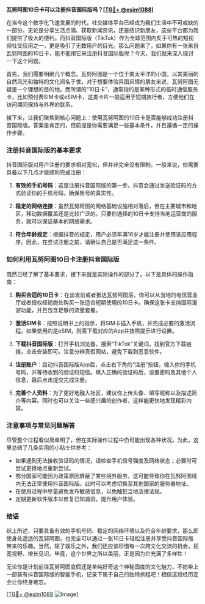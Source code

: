 **瓦努阿图10日卡可以注册抖音国际版吗？[[TG💪+ @esim1088](https://t.me/s/esim1088)]**

在当今这个数字化飞速发展的时代，社交媒体平台已经成为我们生活中不可或缺的一部分。无论是分享生活点滴、获取新闻资讯，还是结识新朋友，这些平台都为我们提供了极大的便利。而抖音国际版（TikTok）作为全球范围内炙手可热的短视频社交应用之一，更是吸引了无数用户的目光。那么问题来了，如果你有一张来自瓦努阿图的10日卡，能不能用它来注册抖音国际版呢？今天，我们就来深入探讨一下这个问题。

首先，我们需要明确几个概念。瓦努阿图是一个位于南太平洋的小国，以其美丽的自然风光和独特的文化闻名于世。对于想要体验异国风情的朋友来说，瓦努阿图无疑是一个理想的目的地。而所谓的“10日卡”，通常指的是某种形式的临时通信服务卡，比如预付费SIM卡或eSIM卡，这类卡片一般适用于短期旅行者，方便他们在访问期间保持与外界的联系。

接下来，让我们聚焦到核心问题上：使用瓦努阿图的10日卡是否能够成功注册抖音国际版。答案是肯定的，但前提是你需要满足一些基本条件，并且遵循一定的操作步骤。

### 注册抖音国际版的基本要求

抖音国际版对用户注册的要求相对宽松，但并非完全没有限制。一般来说，你需要具备以下几点才能顺利完成注册：

1. **有效的手机号码**：这是注册抖音国际版的第一步。抖音会通过发送验证码的方式验证你的手机号码，确保账号的真实性。
   
2. **稳定的网络连接**：虽然瓦努阿图的网络基础设施相对落后，但在主要城市和地区，移动数据覆盖还是比较广泛的。只要你选择的10日卡支持当地运营商的服务，就可以保证基本的网络需求。

3. **符合年龄规定**：根据抖音的规定，用户必须年满16岁才能注册并使用该应用程序。因此，在尝试注册之前，请确认自己是否满足这一条件。

### 如何利用瓦努阿图10日卡注册抖音国际版

既然已经了解了基本要求，接下来就是实际操作的部分了。以下是具体的操作指南：

1. **购买合适的10日卡**：在出发前或者抵达瓦努阿图后，你可以从当地的电信营业厅或者授权经销商处购买一张适合短期使用的10日卡。确保这张卡支持国际漫游功能，并且包含足够的流量套餐。

2. **激活SIM卡**：按照说明书上的指示，将SIM卡插入手机，并完成必要的激活流程。如果使用的是eSIM，则需下载对应的App并按照提示进行设置。

3. **下载抖音国际版**：打开手机浏览器，搜索“TikTok”关键词，找到官方下载链接，点击安装即可。注意分辨真假网站，避免下载到恶意软件。

4. **注册账户**：启动抖音国际版App后，点击右下角的“注册”按钮，输入你的手机号码，并等待收到的验证码短信。填入正确的验证码后，设置密码及其他个人信息，最后点击提交完成注册。

5. **完善个人资料**：为了更好地融入社区，建议你上传头像、填写昵称以及描述简介等内容。同时也可以关注一些感兴趣的创作者，这样能更快地发现精彩内容。

### 注意事项与常见问题解答

尽管整个过程看似简单明了，但在实际操作过程中仍可能出现各种状况。为此，这里总结了几条实用的小贴士供参考：

- 如果遇到无法接收验证码的情况，请检查手机信号强度及网络状态；必要时可尝试更换地点重新尝试。
- 部分国家可能因为政策原因屏蔽了某些境外服务，这可能导致你在瓦努阿图境内无法正常使用抖音国际版。此时可以考虑切换至其他国家的服务器地址。
- 在使用过程中尽量避免发布敏感信息，以免触犯当地法律法规。
- 定期更新软件版本以修复已知漏洞，提升用户体验。

### 结语

综上所述，只要具备有效的手机号码、稳定的网络环境以及符合年龄要求，那么即使身处遥远的瓦努阿图，也完全可以通过一张10日卡轻松注册并享受抖音国际版带来的乐趣。当然，除了娱乐之外，我们还应该珍惜每一次跨文化交流的机会，拓宽视野、增长见识。毕竟，这个世界之所以美丽，正是因为它充满了多样性！

无论你是计划前往瓦努阿图度假还是单纯好奇这个神秘国度的文化魅力，不妨带上一部装有抖音国际版的智能手机，记录下属于自己的独特旅程吧！相信这段经历定会让你终身难忘。

[[TG💪+ @esim1088](https://t.me/s/esim1088) ![Image](https://i.postimg.cc/4NQfJmqS/Snipaste-2025-05-13-00-14-12.png)]
